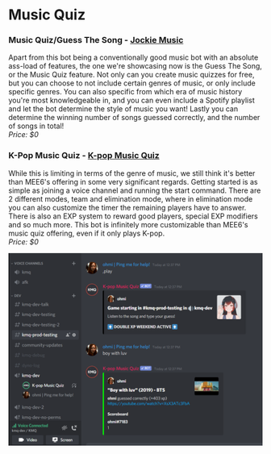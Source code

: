 # Music Quiz

### Music Quiz/Guess The Song - [Jockie Music](https://www.jockiemusic.com/commands?category=game)

Apart from this bot being a conventionally good music bot with an absolute ass-load of features, the one we're showcasing now is the Guess The Song, or the Music Quiz feature. Not only can you create music quizzes for free, but you can choose to not include certain genres of music, or only include specific genres. You can also specific from which era of music history you're most knowledgeable in, and you can even include a Spotify playlist and let the bot determine the style of music you want! Lastly you can determine the winning number of songs guessed correctly, and the number of songs in total!\
_Price: $0_

### K-Pop Music Quiz - [K-pop Music Quiz](https://top.gg/bot/508759831755096074)

While this is limiting in terms of the genre of music, we still think it's better than MEE6's offering in some very significant regards. Getting started is as simple as joining a voice channel and running the start command. There are 2 different modes, team and elimination mode, where in elimination mode you can also customize the timer the remaining players have to answer. There is also an EXP system to reward good players, special EXP modifiers and so much more. This bot is infinitely more customizable than MEE6's music quiz offering, even if it only plays K-pop.\
_Price: $0_

![Music Quiz K-Pop Music Quiz](<../.gitbook/assets/image (7) (1) (1).png>)

